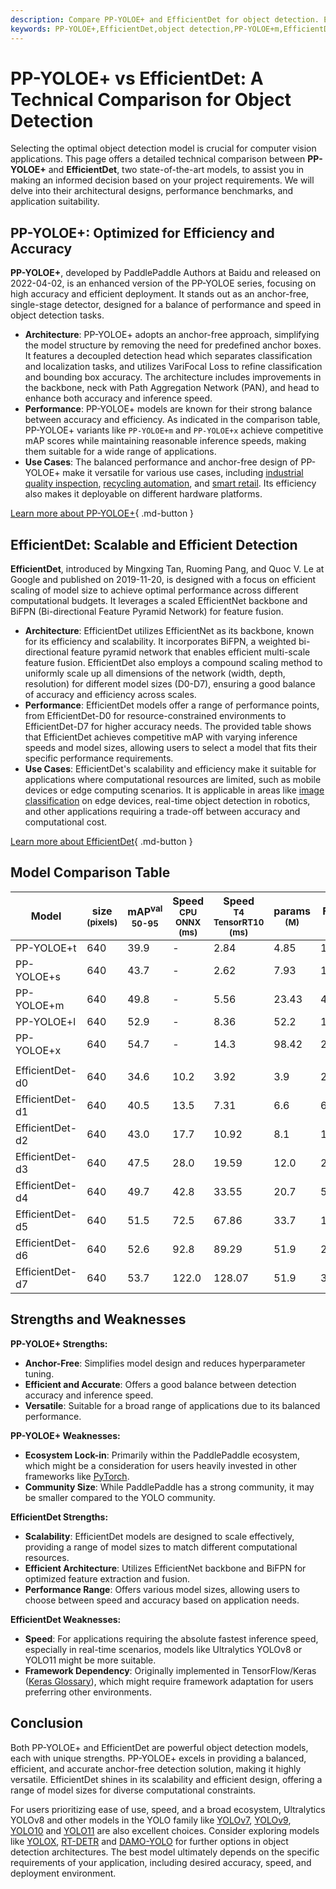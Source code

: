 ```yaml
---
description: Compare PP-YOLOE+ and EfficientDet for object detection. Explore architectures, benchmarks, and use cases to select the best model for your needs.
keywords: PP-YOLOE+,EfficientDet,object detection,PP-YOLOE+m,EfficientDet-D7,AI models,computer vision,model comparison,efficient AI,deep learning
---
```


# PP-YOLOE+ vs EfficientDet: A Technical Comparison for Object Detection

Selecting the optimal object detection model is crucial for computer vision applications. This page offers a detailed technical comparison between **PP-YOLOE+** and **EfficientDet**, two state-of-the-art models, to assist you in making an informed decision based on your project requirements. We will delve into their architectural designs, performance benchmarks, and application suitability.

<script async src="https://cdn.jsdelivr.net/npm/chart.js"></script>
<script defer src="../../javascript/benchmark.js"></script>

<canvas id="modelComparisonChart" width="1024" height="400" active-models='["PP-YOLOE+", "EfficientDet"]'></canvas>

## PP-YOLOE+: Optimized for Efficiency and Accuracy

**PP-YOLOE+**, developed by PaddlePaddle Authors at Baidu and released on 2022-04-02, is an enhanced version of the PP-YOLOE series, focusing on high accuracy and efficient deployment. It stands out as an anchor-free, single-stage detector, designed for a balance of performance and speed in object detection tasks.

- **Architecture**: PP-YOLOE+ adopts an anchor-free approach, simplifying the model structure by removing the need for predefined anchor boxes. It features a decoupled detection head which separates classification and localization tasks, and utilizes VariFocal Loss to refine classification and bounding box accuracy. The architecture includes improvements in the backbone, neck with Path Aggregation Network (PAN), and head to enhance both accuracy and inference speed.
- **Performance**: PP-YOLOE+ models are known for their strong balance between accuracy and efficiency. As indicated in the comparison table, PP-YOLOE+ variants like `PP-YOLOE+m` and `PP-YOLOE+x` achieve competitive mAP scores while maintaining reasonable inference speeds, making them suitable for a wide range of applications.
- **Use Cases**: The balanced performance and anchor-free design of PP-YOLOE+ make it versatile for various use cases, including [industrial quality inspection](https://www.ultralytics.com/solutions/ai-in-manufacturing), [recycling automation](https://www.ultralytics.com/blog/recycling-efficiency-the-power-of-vision-ai-in-automated-sorting), and [smart retail](https://www.ultralytics.com/blog/ai-for-smarter-retail-inventory-management). Its efficiency also makes it deployable on different hardware platforms.

[Learn more about PP-YOLOE+](https://github.com/PaddlePaddle/PaddleDetection/blob/release/2.8.1/configs/ppyoloe/README.md){ .md-button }

## EfficientDet: Scalable and Efficient Detection

**EfficientDet**, introduced by Mingxing Tan, Ruoming Pang, and Quoc V. Le at Google and published on 2019-11-20, is designed with a focus on efficient scaling of model size to achieve optimal performance across different computational budgets. It leverages a scaled EfficientNet backbone and BiFPN (Bi-directional Feature Pyramid Network) for feature fusion.

- **Architecture**: EfficientDet utilizes EfficientNet as its backbone, known for its efficiency and scalability. It incorporates BiFPN, a weighted bi-directional feature pyramid network that enables efficient multi-scale feature fusion. EfficientDet also employs a compound scaling method to uniformly scale up all dimensions of the network (width, depth, resolution) for different model sizes (D0-D7), ensuring a good balance of accuracy and efficiency across scales.
- **Performance**: EfficientDet models offer a range of performance points, from EfficientDet-D0 for resource-constrained environments to EfficientDet-D7 for higher accuracy needs. The provided table shows that EfficientDet achieves competitive mAP with varying inference speeds and model sizes, allowing users to select a model that fits their specific performance requirements.
- **Use Cases**: EfficientDet's scalability and efficiency make it suitable for applications where computational resources are limited, such as mobile devices or edge computing scenarios. It is applicable in areas like [image classification](https://www.ultralytics.com/glossary/image-classification) on edge devices, real-time object detection in robotics, and other applications requiring a trade-off between accuracy and computational cost.

[Learn more about EfficientDet](https://github.com/google/automl/tree/master/efficientdet#readme){ .md-button }

## Model Comparison Table

| Model           | size<br><sup>(pixels) | mAP<sup>val<br>50-95 | Speed<br><sup>CPU ONNX<br>(ms) | Speed<br><sup>T4 TensorRT10<br>(ms) | params<br><sup>(M) | FLOPs<br><sup>(B) |
| --------------- | --------------------- | -------------------- | ------------------------------ | ----------------------------------- | ------------------ | ----------------- |
| PP-YOLOE+t      | 640                   | 39.9                 | -                              | 2.84                                | 4.85               | 19.15             |
| PP-YOLOE+s      | 640                   | 43.7                 | -                              | 2.62                                | 7.93               | 17.36             |
| PP-YOLOE+m      | 640                   | 49.8                 | -                              | 5.56                                | 23.43              | 49.91             |
| PP-YOLOE+l      | 640                   | 52.9                 | -                              | 8.36                                | 52.2               | 110.07            |
| PP-YOLOE+x      | 640                   | 54.7                 | -                              | 14.3                                | 98.42              | 206.59            |
|                 |                       |                      |                                |                                     |                    |                   |
| EfficientDet-d0 | 640                   | 34.6                 | 10.2                           | 3.92                                | 3.9                | 2.54              |
| EfficientDet-d1 | 640                   | 40.5                 | 13.5                           | 7.31                                | 6.6                | 6.1               |
| EfficientDet-d2 | 640                   | 43.0                 | 17.7                           | 10.92                               | 8.1                | 11.0              |
| EfficientDet-d3 | 640                   | 47.5                 | 28.0                           | 19.59                               | 12.0               | 24.9              |
| EfficientDet-d4 | 640                   | 49.7                 | 42.8                           | 33.55                               | 20.7               | 55.2              |
| EfficientDet-d5 | 640                   | 51.5                 | 72.5                           | 67.86                               | 33.7               | 130.0             |
| EfficientDet-d6 | 640                   | 52.6                 | 92.8                           | 89.29                               | 51.9               | 226.0             |
| EfficientDet-d7 | 640                   | 53.7                 | 122.0                          | 128.07                              | 51.9               | 325.0             |

## Strengths and Weaknesses

**PP-YOLOE+ Strengths:**

- **Anchor-Free**: Simplifies model design and reduces hyperparameter tuning.
- **Efficient and Accurate**: Offers a good balance between detection accuracy and inference speed.
- **Versatile**: Suitable for a broad range of applications due to its balanced performance.

**PP-YOLOE+ Weaknesses:**

- **Ecosystem Lock-in**: Primarily within the PaddlePaddle ecosystem, which might be a consideration for users heavily invested in other frameworks like [PyTorch](https://www.ultralytics.com/glossary/pytorch).
- **Community Size**: While PaddlePaddle has a strong community, it may be smaller compared to the YOLO community.

**EfficientDet Strengths:**

- **Scalability**: EfficientDet models are designed to scale effectively, providing a range of model sizes to match different computational resources.
- **Efficient Architecture**: Utilizes EfficientNet backbone and BiFPN for optimized feature extraction and fusion.
- **Performance Range**: Offers various model sizes, allowing users to choose between speed and accuracy based on application needs.

**EfficientDet Weaknesses:**

- **Speed**: For applications requiring the absolute fastest inference speed, especially in real-time scenarios, models like Ultralytics YOLOv8 or YOLO11 might be more suitable.
- **Framework Dependency**: Originally implemented in TensorFlow/Keras ([Keras Glossary](https://www.ultralytics.com/glossary/keras)), which might require framework adaptation for users preferring other environments.

## Conclusion

Both PP-YOLOE+ and EfficientDet are powerful object detection models, each with unique strengths. PP-YOLOE+ excels in providing a balanced, efficient, and accurate anchor-free detection solution, making it highly versatile. EfficientDet shines in its scalability and efficient design, offering a range of model sizes for diverse computational constraints.

For users prioritizing ease of use, speed, and a broad ecosystem, Ultralytics YOLOv8 and other models in the YOLO family like [YOLOv7](https://docs.ultralytics.com/models/yolov7/), [YOLOv9](https://docs.ultralytics.com/models/yolov9/), [YOLO10](https://docs.ultralytics.com/models/yolov10/) and [YOLO11](https://docs.ultralytics.com/models/yolo11/) are also excellent choices. Consider exploring models like [YOLOX](https://docs.ultralytics.com/compare/yolox-vs-pp-yoloe/), [RT-DETR](https://docs.ultralytics.com/compare/rtdetr-vs-pp-yoloe/) and [DAMO-YOLO](https://docs.ultralytics.com/compare/damo-yolo-vs-pp-yoloe/) for further options in object detection architectures. The best model ultimately depends on the specific requirements of your application, including desired accuracy, speed, and deployment environment.
